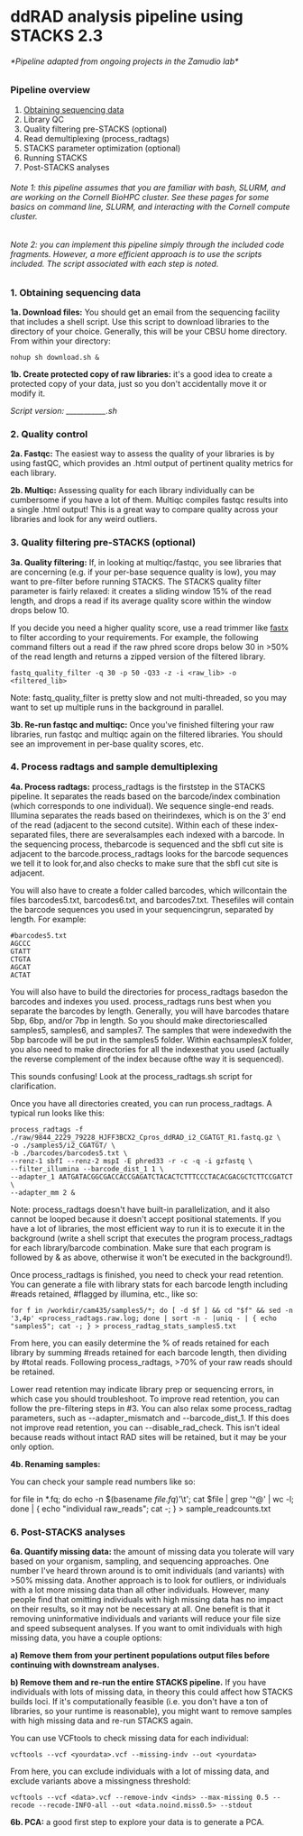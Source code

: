 # ddRAD analysis pipeline using STACKS 2.3

###### \*Pipeline adapted from ongoing projects in the Zamudio lab\*

### Pipeline overview
1. [Obtaining sequencing data](#1.-obtaining-sequencing-data)
1. Library QC
1. Quality filtering pre-STACKS (optional)
1. Read demultiplexing (process_radtags)
1. STACKS parameter optimization (optional)
1. Running STACKS
1. Post-STACKS analyses

###### Note 1: this pipeline assumes that you are familiar with bash, SLURM, and are working on the Cornell BioHPC cluster. See these pages for some basics on command line, SLURM, and interacting with the Cornell compute cluster.

###### Note 2: you can implement this pipeline simply through the included code fragments. However, a more efficient approach is to use the scripts included. The script associated with each step is noted.

### 1. Obtaining sequencing data
__1a. Download files:__ You should get an email from the sequencing facility that includes a shell script. Use this script to download libraries to the directory of your choice. Generally, this will be your CBSU home directory. From within your directory:

    nohup sh download.sh &

__1b. Create protected copy of raw libraries:__ it's a good idea to create a protected copy of your data, just so you don't accidentally move it or modify it.

*Script version: ___________.sh*

### 2. Quality control
__2a. Fastqc:__ The easiest way to assess the quality of your libraries is by using fastQC, which provides an .html output of pertinent quality metrics for each library.

__2b. Multiqc:__ Assessing quality for each library individually can be cumbersome if you have a lot of them. Multiqc compiles fastqc results into a single .html output! This is a great way to compare quality across your libraries and look for any weird outliers.

### 3. Quality filtering pre-STACKS (optional)
__3a. Quality filtering:__ If, in looking at multiqc/fastqc, you see libraries that are concerning (e.g. if your per-base sequence quality is low), you may want to pre-filter before running STACKS. The STACKS quality filter parameter is fairly relaxed: it creates a sliding window 15% of the read length, and drops a read if its average quality score within the window drops below 10.

If you decide you need a higher quality score, use a read trimmer like [fastx](http://hannonlab.cshl.edu/fastx_toolkit/commandline.html) to filter according to your requirements. For example, the following command filters out a read if the raw phred score drops below 30 in >50% of the read length and returns a zipped version of the filtered library.

    fastq_quality_filter -q 30 -p 50 -Q33 -z -i <raw_lib> -o <filtered_lib>

Note: fastq_quality_filter is pretty slow and not multi-threaded, so you may want to set up multiple runs in the background in parallel.

__3b. Re-run fastqc and multiqc:__ Once you've finished filtering your raw libraries, run fastqc and multiqc again on the filtered libraries. You should see an improvement in per-base quality scores, etc.

### 4. Process radtags and sample demultiplexing
__4a. Process radtags:__ process_radtags ​is​ ​the​ ​first​ ​step​ ​in​ ​the​ STACKS ​pipeline​. It ​separate​s ​the​ ​reads​ ​based​ ​on​ ​the barcode/index​ ​combination​ ​(which corresponds ​to​ ​one​ ​individual).​ We sequence ​single-end​ ​reads. Illumina​ ​separates​ ​the​ ​reads​ ​based​ ​on​ ​their​ ​indexes,​ ​which​ ​is​ ​on​ ​the​ ​3’​ ​end​ ​of​ ​the​ ​read​ ​(adjacent to​ ​the​ ​second​ ​cut​ ​site).​ ​Within​ ​each​ ​of​ ​these​ ​index-separated​ ​files,​ ​there​ ​are​ ​several​ ​samples each​ ​indexed​ ​with​ ​a​ ​barcode.​ ​In​ ​the​ ​sequencing​ ​process,​ ​the​ ​barcode​ ​is​ ​sequenced​ ​and​ ​the​ ​sbfI cut​ ​site​ ​is​ ​adjacent​ ​to​ ​the​ ​barcode.​ process_radtags ​looks​ ​for​ ​the​ ​barcode​ ​sequences​ ​we​ ​tell​ ​it​ ​to look​ ​for,​ ​and​ ​also​ ​checks​ ​to​ ​make​ ​sure​ ​that​ ​the​ ​sbfI​ ​cut​ ​site​ ​is​ ​adjacent.​ ​

You​ ​will​ ​also​ ​have​ ​to​ ​create​ ​a​ ​folder​ ​called​ ​barcodes,​ ​which​ will​ ​contain​ ​the​ ​files​ ​barcodes5.txt, barcodes6.txt,​ ​and​ ​barcodes7.txt.​ ​These​ ​files​ ​will​ ​contain​ ​the​ ​barcode​ ​sequences​ ​you​ ​used​ ​in your​ ​sequencing​ ​run,​ ​separated​ ​by​ ​length. For example:

    #​barcodes5.txt
    AGCCC
    GTATT
    CTGTA
    AGCAT
    ACTAT

You​ ​will​ ​also have​ ​to​ ​build the​ ​directories​ ​for​ process_radtags ​based​ ​on​ ​the​ ​barcodes​ ​and​ ​indexes​ ​you​ ​used. process_radtags ​runs​ ​best​ ​when​ ​you​ ​separate​ ​the​ ​barcodes​ ​by​ ​length.​ ​Generally,​ ​you​ ​will​ ​have barcodes​ ​that​ ​are​ ​5bp,​ ​6bp,​ ​and/or​ ​7bp​ ​in​ ​length.​ ​So ​you​ ​should​ ​make​ ​directories​ ​called samples5,​ ​samples6,​ ​and​ ​samples7.​ ​The​ ​samples​ ​that​ ​were​ ​indexed​ ​with​ ​the​ ​5​​bp​ ​barcode​ ​will be​ ​put​ ​in​ ​the​ ​samples5​ ​folder.​ ​Within​ ​each​ ​samplesX​ ​folder,​ ​you​ ​also need​ ​to​ ​make​ ​directories​ ​for​ ​all the​ ​indexes​ ​that​ ​you​ ​used​ ​(actually​ ​the​ ​reverse​ ​complement​ ​of​ ​the​ ​index​ ​because​ ​of​ ​the​ ​way​ ​it​ ​is sequenced).

This sounds confusing! Look at the process_radtags.sh script for clarification.

Once you have all directories created, you can run process_radtags. A typical run looks like this:

    process_radtags -f ./raw/9844_2229_79228_HJFF3BCX2_Cpros_ddRAD_i2_CGATGT_R1.fastq.gz \
    -o ./samples5/i2_CGATGT/ \
    -b ./barcodes/barcodes5.txt \
    --renz-1 sbfI --renz-2 mspI -E phred33 -r -c -q -i gzfastq \
    --filter_illumina --barcode_dist_1 1 \
    --adapter_1 AATGATACGGCGACCACCGAGATCTACACTCTTTCCCTACACGACGCTCTTCCGATCT \
    --adapter_mm 2 &

Note: process_radtags doesn't have built-in parallelization, and it also cannot be looped because it doesn't accept positional statements. If you have a lot of libraries, the most efficient way to run it is to execute it in the background (write a shell script that executes the program process_radtags for each library/barcode combination. Make sure that each program is followed by & as above, otherwise it won't be executed in the background!).

Once process_radtags is finished, you need to check your read retention. You can generate a file with library stats for each barcode length including \#reads retained, \#flagged by illumina, etc., like so:

    for f in /workdir/cam435/samples5/*; do [ -d $f ] && cd "$f" && sed -n '3,4p' <process_radtags.raw.log; done | sort -n - |uniq - | { echo "samples5"; cat -; } > process_radtag_stats_samples5.txt

From here, you can easily determine the % of reads retained for each library by summing \#reads retained for each barcode length, then dividing by \#total reads. Following process_radtags, >70% of your raw reads should be retained.

Lower read retention may indicate library prep or sequencing errors, in which case you should troubleshoot. To improve read retention, you can follow the pre-filtering steps in \#3. You can also relax some process_radtag parameters, such as --adapter_mismatch and --barcode_dist_1. If this does not improve read retention, you can --disable_rad_check. This isn't ideal because reads without intact RAD sites will be retained, but it may be your only option.

__4b. Renaming samples:__


You can check your sample read numbers like so:

for file in *.fq; do echo -n $(basename $file .fq)$'\t'; cat $file | grep '^@' | wc -l; done | { echo "individual    raw_reads"; cat -; } > sample_readcounts.txt


### 6. Post-STACKS analyses
__6a. Quantify missing data:__ the amount of missing data you tolerate will vary based on your organism, sampling, and sequencing approaches. One number I've heard thrown around is to omit individuals (and variants) with >50% missing data. Another approach is to look for outliers, or individuals with a lot more missing data than all other individuals. However, many people find that omitting individuals with high missing data has no impact on their results, so it may not be necessary at all. One benefit is that it removing uninformative individuals and variants will reduce your file size and speed subsequent analyses. If you want to omit individuals with high missing data, you have a couple options:

__a) Remove them from your pertinent populations output files before continuing with downstream analyses.__

__b) Remove them and re-run the entire STACKS pipeline.__ If you have individuals with lots of missing data, in theory this could affect how STACKS builds loci. If it's computationally feasible (i.e. you don't have a ton of libraries, so your runtime is reasonable), you might want to remove samples with high missing data and re-run STACKS again.

You can use VCFtools to check missing data for each individual:

    vcftools --vcf <yourdata>.vcf --missing-indv --out <yourdata>

From here, you can exclude individuals with a lot of missing data, and exclude variants above a missingness threshold:

    vcftools --vcf <data>.vcf --remove-indv <inds> --max-missing 0.5 --recode --recode-INFO-all --out <data.noind.miss0.5> --stdout

__6b. PCA:__ a good first step to explore your data is to generate a PCA.
